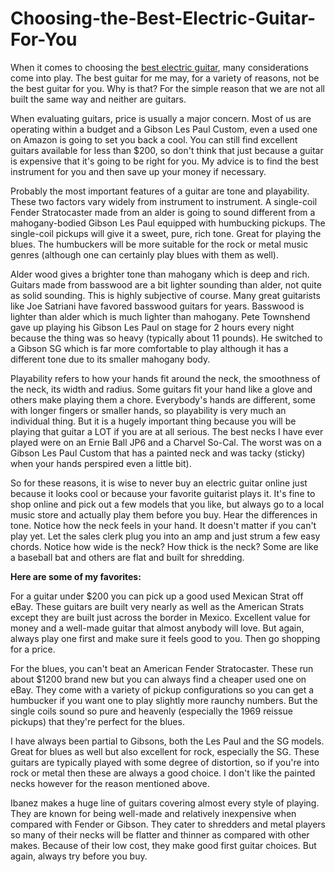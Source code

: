 # Choosing-the-Best-Electric-Guitar-For-You
<p>When it comes to choosing the&nbsp;<a class="external" href="https://best-of-acoustic-guitar.blogspot.com/2020/01/z-ztdm-full-size-39-rosewood.html" target="_blank" rel="noreferrer noopener">best electric guitar</a>, many considerations come into play. The best guitar for me may, for a variety of reasons, not be the best guitar for you. Why is that? For the simple reason that we are not all built the same way and neither are guitars.</p>
<p>When evaluating guitars, price is usually a major concern. Most of us are operating within a budget and a Gibson Les Paul Custom, even a used one on Amazon is going to set you back a cool. You can still find excellent guitars available for less than $200, so don't think that just because a guitar is expensive that it's going to be right for you. My advice is to find the best instrument for you and then save up your money if necessary.</p>
<p>Probably the most important features of a guitar are tone and playability. These two factors vary widely from instrument to instrument. A single-coil Fender Stratocaster made from an alder is going to sound different from a mahogany-bodied Gibson Les Paul equipped with humbucking pickups. The single-coil pickups will give it a sweet, pure, rich tone. Great for playing the blues. The humbuckers will be more suitable for the rock or metal music genres (although one can certainly play blues with them as well).</p>
<p>Alder wood gives a brighter tone than mahogany which is deep and rich. Guitars made from basswood are a bit lighter sounding than alder, not quite as solid sounding. This is highly subjective of course. Many great guitarists like Joe Satriani have favored basswood guitars for years. Basswood is lighter than alder which is much lighter than mahogany. Pete Townshend gave up playing his Gibson Les Paul on stage for 2 hours every night because the thing was so heavy (typically about 11 pounds). He switched to a Gibson SG which is far more comfortable to play although it has a different tone due to its smaller mahogany body.</p>
<p>Playability refers to how your hands fit around the neck, the smoothness of the neck, its width and radius. Some guitars fit your hand like a glove and others make playing them a chore. Everybody's hands are different, some with longer fingers or smaller hands, so playability is very much an individual thing. But it is a hugely important thing because you will be playing that guitar a LOT if you are at all serious. The best necks I have ever played were on an Ernie Ball JP6 and a Charvel So-Cal. The worst was on a Gibson Les Paul Custom that has a painted neck and was tacky (sticky) when your hands perspired even a little bit).</p>
<p>So for these reasons, it is wise to never buy an electric guitar online just because it looks cool or because your favorite guitarist plays it. It's fine to shop online and pick out a few models that you like, but always go to a local music store and actually play them before you buy. Hear the differences in tone. Notice how the neck feels in your hand. It doesn't matter if you can't play yet. Let the sales clerk plug you into an amp and just strum a few easy chords. Notice how wide is the neck? How thick is the neck? Some are like a baseball bat and others are flat and built for shredding.</p>
<p><strong>Here are some of my favorites:</strong></p>
<p>For a guitar under $200 you can pick up a good used Mexican Strat off eBay. These guitars are built very nearly as well as the American Strats except they are built just across the border in Mexico. Excellent value for money and a well-made guitar that almost anybody will love. But again, always play one first and make sure it feels good to you. Then go shopping for a price.</p>
<p>For the blues, you can't beat an American Fender Stratocaster. These run about $1200 brand new but you can always find a cheaper used one on eBay. They come with a variety of pickup configurations so you can get a humbucker if you want one to play slightly more raunchy numbers. But the single coils sound so pure and heavenly (especially the 1969 reissue pickups) that they're perfect for the blues.</p>
<p>I have always been partial to Gibsons, both the Les Paul and the SG models. Great for blues as well but also excellent for rock, especially the SG. These guitars are typically played with some degree of distortion, so if you're into rock or metal then these are always a good choice. I don't like the painted necks however for the reason mentioned above.</p>
<p>Ibanez makes a huge line of guitars covering almost every style of playing. They are known for being well-made and relatively inexpensive when compared with Fender or Gibson. They cater to shredders and metal players so many of their necks will be flatter and thinner as compared with other makes. Because of their low cost, they make good first guitar choices. But again, always try before you buy.</p>
